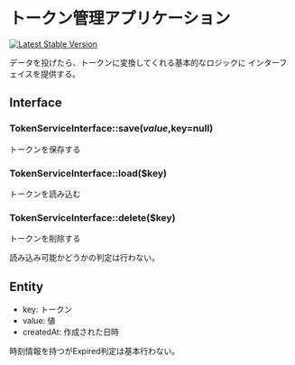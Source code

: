 # トークン管理アプリケーション

[![Latest Stable Version](https://poser.pugx.org/chatbox-inc/token/version)](https://packagist.org/packages/chatbox-inc/token)

データを投げたら、トークンに変換してくれる基本的なロジックに
インターフェイスを提供する。

## Interface 

### TokenServiceInterface::save($value,$key=null)

トークンを保存する

### TokenServiceInterface::load($key)

トークンを読み込む

### TokenServiceInterface::delete($key)

トークンを削除する

読み込み可能かどうかの判定は行わない。

## Entity

- key: トークン
- value: 値
- createdAt: 作成された日時

時刻情報を持つがExpired判定は基本行わない。

